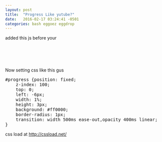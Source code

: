 ```yaml
---
layout: post
title:  "Progress Like yutube?"
date:   2016-02-17 03:24:41 -0501
categories: bash eggoez eggdrop
---
```

added this js before your
<code>
</head>
</code>
<pre>
<script>

$(function() {
$("body").append($("<div></div>").attr("id", "progress"));
$("#progress").width((50 + Math.random() * 30) + "%");
});
$(window).load(function() {
$("#progress").width("101%").delay(300).fadeOut(400);
});
</script>
</pre>
Now setting css like this gus
<pre>
#progress {position: fixed;
    z-index: 100;
    top: 0;
    left: -6px;
    width: 1%;
    height: 3px;
    background: #ff0000;
    border-radius: 1px;
    transition: width 500ms ease-out,opacity 400ms linear;
}
</pre>
css load at http://cssload.net/

